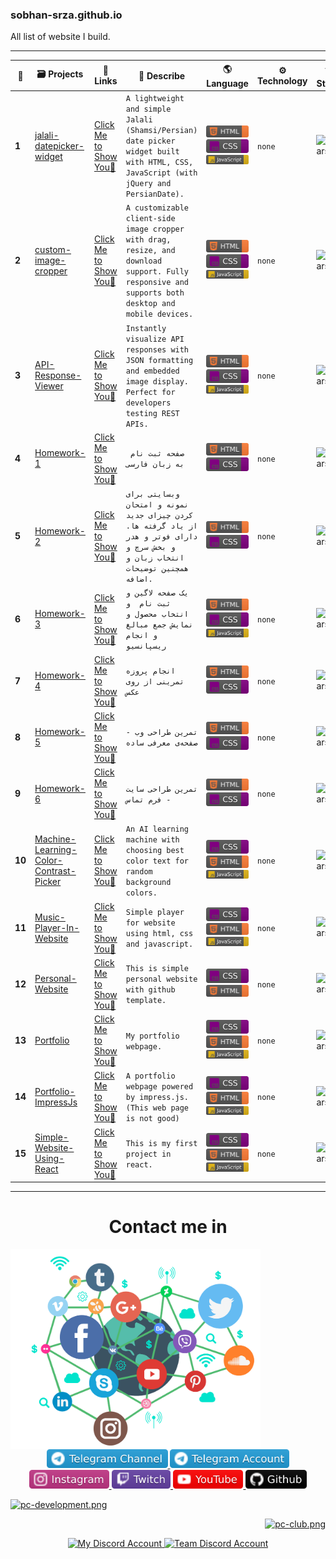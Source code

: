 
<h3>sobhan-srza.github.io</h3>
<p>All list of website I build.</p>

<hr>


<table>
    <thead>
        <tr>
            <th>🔢</th>
            <th>🗃 Projects</th>
            <th>📡 Links</th>
            <th>📖 Describe</th>
            <th>🌎 Language</th>
            <th>⚙️ Technology</th>
            <th>⭐ Stars</th>
            <th>🖨 Forks</th>
        </tr>
    </thead>
    <tbody>
<tr>
    <td><strong>1</strong></td>
    <td><a href="https://github.com/Sobhan-SRZA/jalali-datepicker-widget">jalali-datepicker-widget</a></td>
    <td><a href="https://sobhan-srza.github.io/jalali-datepicker-widget"> Click Me to Show You👀 </a></td>
    <td><code>A lightweight and simple Jalali (Shamsi/Persian) date picker widget built with HTML, CSS, JavaScript (with jQuery and PersianDate).</code></td>
    <td><img src="https://raw.githubusercontent.com/Sobhan-SRZA/Sobhan-SRZA/4c697854a80e5e99324c04eb000f7d2cd53737ae/images//html.svg" alt="Used HTML" style="max-width: 100%;"><img src="https://raw.githubusercontent.com/Sobhan-SRZA/Sobhan-SRZA/4c697854a80e5e99324c04eb000f7d2cd53737ae/images//css.svg" alt="Used CSS" style="max-width: 100%;"><img src="https://raw.githubusercontent.com/Sobhan-SRZA/Sobhan-SRZA/4c697854a80e5e99324c04eb000f7d2cd53737ae/images//javascript.svg" alt="Used JavaScript" style="max-width: 100%;"></td>
    <td><code>none</code></td>
    <td><img src="https://img.shields.io/github/stars/Sobhan-SRZA/jalali-datepicker-widget?style=flat-square" alt="Stars" style="max-width: 100%;"></td>
    <td><img src="https://img.shields.io/github/forks/Sobhan-SRZA/jalali-datepicker-widget?style=flat-square" alt="Forks" style="max-width: 100%;"></td>
</tr>

<tr>
    <td><strong>2</strong></td>
    <td><a href="https://github.com/Sobhan-SRZA/custom-image-cropper">custom-image-cropper</a></td>
    <td><a href="https://sobhan-srza.github.io/custom-image-cropper"> Click Me to Show You👀 </a></td>
    <td><code>A customizable client-side image cropper with drag, resize, and download support. Fully responsive and supports both desktop and mobile devices.</code></td>
    <td><img src="https://raw.githubusercontent.com/Sobhan-SRZA/Sobhan-SRZA/4c697854a80e5e99324c04eb000f7d2cd53737ae/images//html.svg" alt="Used HTML" style="max-width: 100%;"><img src="https://raw.githubusercontent.com/Sobhan-SRZA/Sobhan-SRZA/4c697854a80e5e99324c04eb000f7d2cd53737ae/images//css.svg" alt="Used CSS" style="max-width: 100%;"><img src="https://raw.githubusercontent.com/Sobhan-SRZA/Sobhan-SRZA/4c697854a80e5e99324c04eb000f7d2cd53737ae/images//javascript.svg" alt="Used JavaScript" style="max-width: 100%;"></td>
    <td><code>none</code></td>
    <td><img src="https://img.shields.io/github/stars/Sobhan-SRZA/custom-image-cropper?style=flat-square" alt="Stars" style="max-width: 100%;"></td>
    <td><img src="https://img.shields.io/github/forks/Sobhan-SRZA/custom-image-cropper?style=flat-square" alt="Forks" style="max-width: 100%;"></td>
</tr>

<tr>
    <td><strong>3</strong></td>
    <td><a href="https://github.com/Sobhan-SRZA/API-Response-Viewer">API-Response-Viewer</a></td>
    <td><a href="https://sobhan-srza.github.io/API-Response-Viewer"> Click Me to Show You👀 </a></td>
    <td><code>Instantly visualize API responses with JSON formatting and embedded image display. Perfect for developers testing REST APIs.</code></td>
    <td><img src="https://raw.githubusercontent.com/Sobhan-SRZA/Sobhan-SRZA/4c697854a80e5e99324c04eb000f7d2cd53737ae/images//html.svg" alt="Used HTML" style="max-width: 100%;"><img src="https://raw.githubusercontent.com/Sobhan-SRZA/Sobhan-SRZA/4c697854a80e5e99324c04eb000f7d2cd53737ae/images//css.svg" alt="Used CSS" style="max-width: 100%;"><img src="https://raw.githubusercontent.com/Sobhan-SRZA/Sobhan-SRZA/4c697854a80e5e99324c04eb000f7d2cd53737ae/images//javascript.svg" alt="Used JavaScript" style="max-width: 100%;"></td>
    <td><code>none</code></td>
    <td><img src="https://img.shields.io/github/stars/Sobhan-SRZA/API-Response-Viewer?style=flat-square" alt="Stars" style="max-width: 100%;"></td>
    <td><img src="https://img.shields.io/github/forks/Sobhan-SRZA/API-Response-Viewer?style=flat-square" alt="Forks" style="max-width: 100%;"></td>
</tr>

<tr>
    <td><strong>4</strong></td>
    <td><a href="https://github.com/Sobhan-SRZA/Homework-1">Homework-1</a></td>
    <td><a href="https://sobhan-srza.github.io/Homework-1"> Click Me to Show You👀 </a></td>
    <td><code> صفحه ثبت نام به زبان فارسی</code></td>
    <td><img src="https://raw.githubusercontent.com/Sobhan-SRZA/Sobhan-SRZA/4c697854a80e5e99324c04eb000f7d2cd53737ae/images//html.svg" alt="Used HTML" style="max-width: 100%;"><img src="https://raw.githubusercontent.com/Sobhan-SRZA/Sobhan-SRZA/4c697854a80e5e99324c04eb000f7d2cd53737ae/images//css.svg" alt="Used CSS" style="max-width: 100%;"></td>
    <td><code>none</code></td>
    <td><img src="https://img.shields.io/github/stars/Sobhan-SRZA/Homework-1?style=flat-square" alt="Stars" style="max-width: 100%;"></td>
    <td><img src="https://img.shields.io/github/forks/Sobhan-SRZA/Homework-1?style=flat-square" alt="Forks" style="max-width: 100%;"></td>
</tr>

<tr>
    <td><strong>5</strong></td>
    <td><a href="https://github.com/Sobhan-SRZA/Homework-2">Homework-2</a></td>
    <td><a href="https://sobhan-srza.github.io/Homework-2"> Click Me to Show You👀 </a></td>
    <td><code>وبسایتی برای نمونه و امتحان کردن چیزای جدید از یاد گرفته ها. دارای فوتر و هدر و بخش سرچ و انتخاب زبان و همچنین توضیحات اضافه.</code></td>
    <td><img src="https://raw.githubusercontent.com/Sobhan-SRZA/Sobhan-SRZA/4c697854a80e5e99324c04eb000f7d2cd53737ae/images//html.svg" alt="Used HTML" style="max-width: 100%;"><img src="https://raw.githubusercontent.com/Sobhan-SRZA/Sobhan-SRZA/4c697854a80e5e99324c04eb000f7d2cd53737ae/images//css.svg" alt="Used CSS" style="max-width: 100%;"></td>
    <td><code>none</code></td>
    <td><img src="https://img.shields.io/github/stars/Sobhan-SRZA/Homework-2?style=flat-square" alt="Stars" style="max-width: 100%;"></td>
    <td><img src="https://img.shields.io/github/forks/Sobhan-SRZA/Homework-2?style=flat-square" alt="Forks" style="max-width: 100%;"></td>
</tr>

<tr>
    <td><strong>6</strong></td>
    <td><a href="https://github.com/Sobhan-SRZA/Homework-3">Homework-3</a></td>
    <td><a href="https://sobhan-srza.github.io/Homework-3"> Click Me to Show You👀 </a></td>
    <td><code>یک صفحه لاگین و ثبت نام  و انتخاب محصول و نمایش جمع مبالغ و انجام ریسپانسیو</code></td>
    <td><img src="https://raw.githubusercontent.com/Sobhan-SRZA/Sobhan-SRZA/4c697854a80e5e99324c04eb000f7d2cd53737ae/images//html.svg" alt="Used HTML" style="max-width: 100%;"><img src="https://raw.githubusercontent.com/Sobhan-SRZA/Sobhan-SRZA/4c697854a80e5e99324c04eb000f7d2cd53737ae/images//css.svg" alt="Used CSS" style="max-width: 100%;"><img src="https://raw.githubusercontent.com/Sobhan-SRZA/Sobhan-SRZA/4c697854a80e5e99324c04eb000f7d2cd53737ae/images//javascript.svg" alt="Used JavaScript" style="max-width: 100%;"></td>
    <td><code>none</code></td>
    <td><img src="https://img.shields.io/github/stars/Sobhan-SRZA/Homework-3?style=flat-square" alt="Stars" style="max-width: 100%;"></td>
    <td><img src="https://img.shields.io/github/forks/Sobhan-SRZA/Homework-3?style=flat-square" alt="Forks" style="max-width: 100%;"></td>
</tr>

<tr>
    <td><strong>7</strong></td>
    <td><a href="https://github.com/Sobhan-SRZA/Homework-4">Homework-4</a></td>
    <td><a href="https://sobhan-srza.github.io/Homework-4"> Click Me to Show You👀 </a></td>
    <td><code>انجام پروزه تمرینی از روی عکس</code></td>
    <td><img src="https://raw.githubusercontent.com/Sobhan-SRZA/Sobhan-SRZA/4c697854a80e5e99324c04eb000f7d2cd53737ae/images//html.svg" alt="Used HTML" style="max-width: 100%;"><img src="https://raw.githubusercontent.com/Sobhan-SRZA/Sobhan-SRZA/4c697854a80e5e99324c04eb000f7d2cd53737ae/images//css.svg" alt="Used CSS" style="max-width: 100%;"></td>
    <td><code>none</code></td>
    <td><img src="https://img.shields.io/github/stars/Sobhan-SRZA/Homework-4?style=flat-square" alt="Stars" style="max-width: 100%;"></td>
    <td><img src="https://img.shields.io/github/forks/Sobhan-SRZA/Homework-4?style=flat-square" alt="Forks" style="max-width: 100%;"></td>
</tr>

<tr>
    <td><strong>8</strong></td>
    <td><a href="https://github.com/Sobhan-SRZA/Homework-5">Homework-5</a></td>
    <td><a href="https://sobhan-srza.github.io/Homework-5"> Click Me to Show You👀 </a></td>
    <td><code>تمرین طراحی وب - صفحه‌ی معرفی ساده</code></td>
    <td><img src="https://raw.githubusercontent.com/Sobhan-SRZA/Sobhan-SRZA/4c697854a80e5e99324c04eb000f7d2cd53737ae/images//html.svg" alt="Used HTML" style="max-width: 100%;"><img src="https://raw.githubusercontent.com/Sobhan-SRZA/Sobhan-SRZA/4c697854a80e5e99324c04eb000f7d2cd53737ae/images//css.svg" alt="Used CSS" style="max-width: 100%;"></td>
    <td><code>none</code></td>
    <td><img src="https://img.shields.io/github/stars/Sobhan-SRZA/Homework-5?style=flat-square" alt="Stars" style="max-width: 100%;"></td>
    <td><img src="https://img.shields.io/github/forks/Sobhan-SRZA/Homework-5?style=flat-square" alt="Forks" style="max-width: 100%;"></td>
</tr>

<tr>
    <td><strong>9</strong></td>
    <td><a href="https://github.com/Sobhan-SRZA/Homework-6">Homework-6</a></td>
    <td><a href="https://sobhan-srza.github.io/Homework-6"> Click Me to Show You👀 </a></td>
    <td><code>تمرین طراحی سایت - فرم تماس</code></td>
    <td><img src="https://raw.githubusercontent.com/Sobhan-SRZA/Sobhan-SRZA/4c697854a80e5e99324c04eb000f7d2cd53737ae/images//html.svg" alt="Used HTML" style="max-width: 100%;"><img src="https://raw.githubusercontent.com/Sobhan-SRZA/Sobhan-SRZA/4c697854a80e5e99324c04eb000f7d2cd53737ae/images//css.svg" alt="Used CSS" style="max-width: 100%;"></td>
    <td><code>none</code></td>
    <td><img src="https://img.shields.io/github/stars/Sobhan-SRZA/Homework-6?style=flat-square" alt="Stars" style="max-width: 100%;"></td>
    <td><img src="https://img.shields.io/github/forks/Sobhan-SRZA/Homework-6?style=flat-square" alt="Forks" style="max-width: 100%;"></td>
</tr>

<tr>
    <td><strong>10</strong></td>
    <td><a href="https://github.com/Sobhan-SRZA/Machine-Learning-Color-Contrast-Picker">Machine-Learning-Color-Contrast-Picker</a></td>
    <td><a href="https://sobhan-srza.github.io/Machine-Learning-Color-Contrast-Picker"> Click Me to Show You👀 </a></td>
    <td><code>An AI learning machine with choosing best color text for random background colors.</code></td>
    <td><img src="https://raw.githubusercontent.com/Sobhan-SRZA/Sobhan-SRZA/4c697854a80e5e99324c04eb000f7d2cd53737ae/images//css.svg" alt="Used CSS" style="max-width: 100%;"><img src="https://raw.githubusercontent.com/Sobhan-SRZA/Sobhan-SRZA/4c697854a80e5e99324c04eb000f7d2cd53737ae/images//html.svg" alt="Used HTML" style="max-width: 100%;"><img src="https://raw.githubusercontent.com/Sobhan-SRZA/Sobhan-SRZA/4c697854a80e5e99324c04eb000f7d2cd53737ae/images//javascript.svg" alt="Used JavaScript" style="max-width: 100%;"></td>
    <td><code>none</code></td>
    <td><img src="https://img.shields.io/github/stars/Sobhan-SRZA/Machine-Learning-Color-Contrast-Picker?style=flat-square" alt="Stars" style="max-width: 100%;"></td>
    <td><img src="https://img.shields.io/github/forks/Sobhan-SRZA/Machine-Learning-Color-Contrast-Picker?style=flat-square" alt="Forks" style="max-width: 100%;"></td>
</tr>

<tr>
    <td><strong>11</strong></td>
    <td><a href="https://github.com/Sobhan-SRZA/Music-Player-In-Website">Music-Player-In-Website</a></td>
    <td><a href="https://sobhan-srza.github.io/Music-Player-In-Website"> Click Me to Show You👀 </a></td>
    <td><code>Simple player for website using html, css and javascript.</code></td>
    <td><img src="https://raw.githubusercontent.com/Sobhan-SRZA/Sobhan-SRZA/4c697854a80e5e99324c04eb000f7d2cd53737ae/images//css.svg" alt="Used CSS" style="max-width: 100%;"><img src="https://raw.githubusercontent.com/Sobhan-SRZA/Sobhan-SRZA/4c697854a80e5e99324c04eb000f7d2cd53737ae/images//html.svg" alt="Used HTML" style="max-width: 100%;"><img src="https://raw.githubusercontent.com/Sobhan-SRZA/Sobhan-SRZA/4c697854a80e5e99324c04eb000f7d2cd53737ae/images//javascript.svg" alt="Used JavaScript" style="max-width: 100%;"></td>
    <td><code>none</code></td>
    <td><img src="https://img.shields.io/github/stars/Sobhan-SRZA/Music-Player-In-Website?style=flat-square" alt="Stars" style="max-width: 100%;"></td>
    <td><img src="https://img.shields.io/github/forks/Sobhan-SRZA/Music-Player-In-Website?style=flat-square" alt="Forks" style="max-width: 100%;"></td>
</tr>

<tr>
    <td><strong>12</strong></td>
    <td><a href="https://github.com/Sobhan-SRZA/Personal-Website">Personal-Website</a></td>
    <td><a href="https://sobhan-srza.github.io/Personal-Website"> Click Me to Show You👀 </a></td>
    <td><code>This is simple personal website with github template.</code></td>
    <td><img src="https://raw.githubusercontent.com/Sobhan-SRZA/Sobhan-SRZA/4c697854a80e5e99324c04eb000f7d2cd53737ae/images//css.svg" alt="Used CSS" style="max-width: 100%;"><img src="https://raw.githubusercontent.com/Sobhan-SRZA/Sobhan-SRZA/4c697854a80e5e99324c04eb000f7d2cd53737ae/images//html.svg" alt="Used HTML" style="max-width: 100%;"></td>
    <td><code>none</code></td>
    <td><img src="https://img.shields.io/github/stars/Sobhan-SRZA/Personal-Website?style=flat-square" alt="Stars" style="max-width: 100%;"></td>
    <td><img src="https://img.shields.io/github/forks/Sobhan-SRZA/Personal-Website?style=flat-square" alt="Forks" style="max-width: 100%;"></td>
</tr>

<tr>
    <td><strong>13</strong></td>
    <td><a href="https://github.com/Sobhan-SRZA/Portfolio">Portfolio</a></td>
    <td><a href="https://sobhan-srza.github.io/Portfolio"> Click Me to Show You👀 </a></td>
    <td><code>My portfolio webpage.</code></td>
    <td><img src="https://raw.githubusercontent.com/Sobhan-SRZA/Sobhan-SRZA/4c697854a80e5e99324c04eb000f7d2cd53737ae/images//css.svg" alt="Used CSS" style="max-width: 100%;"><img src="https://raw.githubusercontent.com/Sobhan-SRZA/Sobhan-SRZA/4c697854a80e5e99324c04eb000f7d2cd53737ae/images//html.svg" alt="Used HTML" style="max-width: 100%;"><img src="https://raw.githubusercontent.com/Sobhan-SRZA/Sobhan-SRZA/4c697854a80e5e99324c04eb000f7d2cd53737ae/images//javascript.svg" alt="Used JavaScript" style="max-width: 100%;"></td>
    <td><code>none</code></td>
    <td><img src="https://img.shields.io/github/stars/Sobhan-SRZA/Portfolio?style=flat-square" alt="Stars" style="max-width: 100%;"></td>
    <td><img src="https://img.shields.io/github/forks/Sobhan-SRZA/Portfolio?style=flat-square" alt="Forks" style="max-width: 100%;"></td>
</tr>

<tr>
    <td><strong>14</strong></td>
    <td><a href="https://github.com/Sobhan-SRZA/Portfolio-ImpressJs">Portfolio-ImpressJs</a></td>
    <td><a href="https://sobhan-srza.github.io/Portfolio-ImpressJs"> Click Me to Show You👀 </a></td>
    <td><code>A portfolio webpage powered by impress.js. (This web page is not good)</code></td>
    <td><img src="https://raw.githubusercontent.com/Sobhan-SRZA/Sobhan-SRZA/4c697854a80e5e99324c04eb000f7d2cd53737ae/images//css.svg" alt="Used CSS" style="max-width: 100%;"><img src="https://raw.githubusercontent.com/Sobhan-SRZA/Sobhan-SRZA/4c697854a80e5e99324c04eb000f7d2cd53737ae/images//html.svg" alt="Used HTML" style="max-width: 100%;"><img src="https://raw.githubusercontent.com/Sobhan-SRZA/Sobhan-SRZA/4c697854a80e5e99324c04eb000f7d2cd53737ae/images//javascript.svg" alt="Used JavaScript" style="max-width: 100%;"></td>
    <td><code>none</code></td>
    <td><img src="https://img.shields.io/github/stars/Sobhan-SRZA/Portfolio-ImpressJs?style=flat-square" alt="Stars" style="max-width: 100%;"></td>
    <td><img src="https://img.shields.io/github/forks/Sobhan-SRZA/Portfolio-ImpressJs?style=flat-square" alt="Forks" style="max-width: 100%;"></td>
</tr>

<tr>
    <td><strong>15</strong></td>
    <td><a href="https://github.com/Sobhan-SRZA/Simple-Website-Using-React">Simple-Website-Using-React</a></td>
    <td><a href="https://sobhan-srza.github.io/Simple-Website-Using-React"> Click Me to Show You👀 </a></td>
    <td><code>This is my first project in react.</code></td>
    <td><img src="https://raw.githubusercontent.com/Sobhan-SRZA/Sobhan-SRZA/4c697854a80e5e99324c04eb000f7d2cd53737ae/images//css.svg" alt="Used CSS" style="max-width: 100%;"><img src="https://raw.githubusercontent.com/Sobhan-SRZA/Sobhan-SRZA/4c697854a80e5e99324c04eb000f7d2cd53737ae/images//html.svg" alt="Used HTML" style="max-width: 100%;"><img src="https://raw.githubusercontent.com/Sobhan-SRZA/Sobhan-SRZA/4c697854a80e5e99324c04eb000f7d2cd53737ae/images//javascript.svg" alt="Used JavaScript" style="max-width: 100%;"></td>
    <td><code>none</code></td>
    <td><img src="https://img.shields.io/github/stars/Sobhan-SRZA/Simple-Website-Using-React?style=flat-square" alt="Stars" style="max-width: 100%;"></td>
    <td><img src="https://img.shields.io/github/forks/Sobhan-SRZA/Simple-Website-Using-React?style=flat-square" alt="Forks" style="max-width: 100%;"></td>
</tr>
</tbody>
</table>

<hr>


<div align="center">
    <h1>Contact me in</h1>
  <a href="https://srza.ir" target="_blank">
   <img align="left" src="https://raw.githubusercontent.com/Sobhan-SRZA/Sobhan-SRZA/refs/heads/main/images/social.png" alt="Sobhan-SRZA social" width=400px>
  </a>

  <a href="https://t.me/d_opa_mine" target="_blank">
   <img alt="Telegram"
    src="https://raw.githubusercontent.com/Sobhan-SRZA/Sobhan-SRZA/refs/heads/main/images/telegram-ch.svg"
    height="30" />
  </a>

  <a href="https://t.me/Sobhan_SRZA" target="_blank">
   <img alt="Telegram"
    src="https://raw.githubusercontent.com/Sobhan-SRZA/Sobhan-SRZA/refs/heads/main/images/telegram-ac.svg"
    height="30" />
  </a>

  <a href="https://www.instagram.com/mr.sinre?igsh=cWk1aHdhaGRnOGg%3D&utm_source=qr" target="_blank">
   <img alt="Instagram"
    src="https://raw.githubusercontent.com/Sobhan-SRZA/Sobhan-SRZA/refs/heads/main/images/instagram.svg"
    height="30" />
  </a>

  <a href="https://www.twitch.tv/sobhan_srza" target="_blank">
   <img alt="Twitch"
    src="https://raw.githubusercontent.com/Sobhan-SRZA/Sobhan-SRZA/refs/heads/main/images/twitch.svg"
    height="30" />
  </a>

  <a href="https://www.youtube.com/@mr_sinre?app=desktop&sub_confirmation=1" target="_blank">
   <img alt="YouTube"
    src="https://raw.githubusercontent.com/Sobhan-SRZA/Sobhan-SRZA/refs/heads/main/images/youtube.svg"
    height="30" />
  </a>
  
  <a href="https://github.com/Sobhan-SRZA" target="_blank">
   <img alt="Github"
    src="https://raw.githubusercontent.com/Sobhan-SRZA/Sobhan-SRZA/refs/heads/main/images/github.svg"
    height="30" />
  </a>
  
  <p align="left">
   <a href="https://discord.gg/xh2S2h67UW" target="_blank">
    <img src="https://discord.com/api/guilds/1054814674979409940/widget.png?style=banner2" alt="pc-development.png">
   </a>
  </p>

  <p align="right">
   <a href="https://discord.gg/54zDNTAymF" target="_blank">
    <img src="https://discord.com/api/guilds/1181764925874507836/widget.png?style=banner2" alt="pc-club.png">
   </a>
  </p>

  <div align="center">
   <a href="https://discord.com/users/865630940361785345" target="_blank">
    <img alt="My Discord Account" src="https://discord.c99.nl/widget/theme-1/865630940361785345.png" />
   </a>
    <a href="https://discord.com/users/986314682547716117" target="_blank" align="right">
    <img alt="Team Discord Account" src="https://discord.c99.nl/widget/theme-1/986314682547716117.png" />
   </a>
  </div>

 </div>

